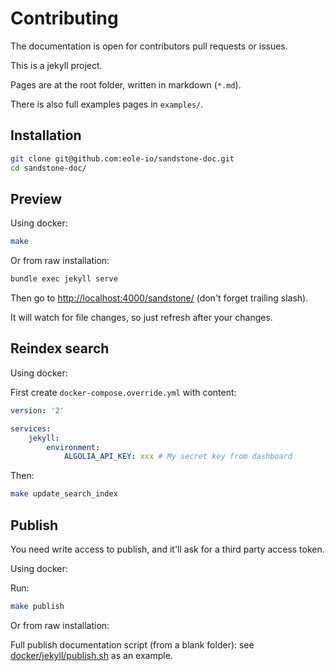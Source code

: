 Contributing
============

The documentation is open for contributors pull requests or issues.

This is a jekyll project.

Pages are at the root folder, written in markdown (`*.md`).

There is also full examples pages in `examples/`.


## Installation

``` bash
git clone git@github.com:eole-io/sandstone-doc.git
cd sandstone-doc/
```


## Preview

Using docker:

``` bash
make
```

Or from raw installation:

``` bash
bundle exec jekyll serve
```

Then go to [http://localhost:4000/sandstone/](http://localhost:4000/sandstone/) (don't forget trailing slash).

It will watch for file changes, so just refresh after your changes.


## Reindex search

Using docker:

First create `docker-compose.override.yml` with content:

``` yml
version: '2'

services:
    jekyll:
        environment:
            ALGOLIA_API_KEY: xxx # My secret key from dashboard
```

Then:

``` bash
make update_search_index
```


## Publish

You need write access to publish,
and it'll ask for a third party access token.

Using docker:

Run:

``` bash
make publish
```

Or from raw installation:

Full publish documentation script (from a blank folder):
see [docker/jekyll/publish.sh](docker/jekyll/publish.sh) as an example.
